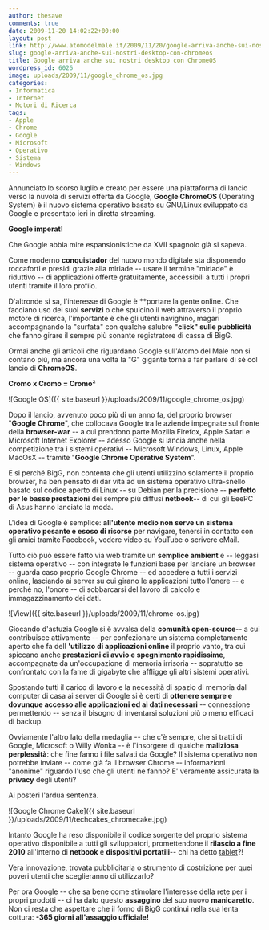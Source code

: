 ```yaml
---
author: thesave
comments: true
date: 2009-11-20 14:02:22+00:00
layout: post
link: http://www.atomodelmale.it/2009/11/20/google-arriva-anche-sui-nostri-desktop-con-chromeos/
slug: google-arriva-anche-sui-nostri-desktop-con-chromeos
title: Google arriva anche sui nostri desktop con ChromeOS
wordpress_id: 6026
image: uploads/2009/11/google_chrome_os.jpg
categories:
- Informatica
- Internet
- Motori di Ricerca
tags:
- Apple
- Chrome
- Google
- Microsoft
- Operativo
- Sistema
- Windows
---
```



Annunciato lo scorso luglio e creato per essere una piattaforma di lancio verso la nuvola di servizi offerta da Google, **Google ChromeOS** (Operating System) è il nuovo sistema operativo basato su GNU/Linux sviluppato da Google e presentato ieri in diretta streaming.

**Google imperat!**

Che Google abbia mire espansionistiche da XVII spagnolo già si sapeva.

Come moderno **conquistador** del nuovo mondo digitale sta disponendo roccaforti e presidi grazie alla miriade -- usare il termine "miriade" è riduttivo -- di applicazioni offerte gratuitamente, accessibili a tutti i propri utenti tramite il loro profilo.

D'altronde si sa, l'interesse di Google è **portare la gente online. Che facciano uso dei suoi **servizi** o che spulcino il web attraverso il proprio motore di ricerca, l'importante è che gli utenti navighino, magari accompagnando la "surfata" con qualche salubre **"click" sulle pubblicità** che fanno girare il sempre più sonante registratore di cassa di BigG.

Ormai anche gli articoli che riguardano Google sull'Atomo del Male non si contano più, ma ancora una volta la "G" gigante torna a far parlare di sé col lancio di **ChromeOS**.

**Cromo x Cromo = Cromo²**

![Google OS]({{ site.baseurl }}/uploads/2009/11/google_chrome_os.jpg)

Dopo il lancio, avvenuto poco più di un anno fa, del proprio browser "**Google Chrome**", che collocava Google tra le aziende impegnate sul fronte della **browser-war** -- a cui prendono parte Mozilla Firefox, Apple Safari e Microsoft Internet Explorer -- adesso Google si lancia anche nella competizione tra i sistemi operativi -- Microsoft Windows, Linux, Apple MacOsX -- tramite "**Google Chrome Operative System**".

E si perché BigG, non contenta che gli utenti utilizzino solamente il proprio browser, ha ben pensato di dar vita ad un sistema operativo ultra-snello basato sul codice aperto di Linux -- su Debian per la precisione -- **perfetto per le basse prestazioni** dei sempre più diffusi **netbook**-- di cui gli EeePC di Asus hanno lanciato la moda.

L'idea di Google è semplice: **all'utente medio non serve un sistema operativo pesante e esoso di risorse** per navigare, tenersi in contatto con gli amici tramite Facebook, vedere video su YouTube o scrivere eMail.

Tutto ciò può essere fatto via web tramite un **semplice ambient** e -- leggasi sistema operativo -- con integrate le funzioni base per lanciare un browser -- guarda caso proprio Google Chrome -- ed accedere a tutti i servizi online, lasciando ai server su cui girano le applicazioni tutto l'onere -- e perché no, l'onore -- di sobbarcarsi del lavoro di calcolo e immagazzinamento dei dati.

![View]({{ site.baseurl }}/uploads/2009/11/chrome-os.jpg)

Giocando d'astuzia Google si è avvalsa della **comunità open-source**-- a cui contribuisce attivamente -- per confezionare un sistema completamente aperto che fa dell **'utilizzo di applicazioni online** il proprio vanto, tra cui spiccano anche **prestazioni di avvio e spegnimento rapidissime**, accompagnate da un'occupazione di memoria irrisoria -- sopratutto se confrontato con la fame di gigabyte che affligge gli altri sistemi operativi.

Spostando tutti il carico di lavoro e la necessità di spazio di memoria dal computer di casa ai server di Google si è certi di **ottenere sempre e dovunque accesso alle applicazioni ed ai dati necessari** -- connessione permettendo -- senza il bisogno di inventarsi soluzioni più o meno efficaci di backup.

Ovviamente l'altro lato della medaglia -- che c'è sempre, che si tratti di Google, Microsoft o Willy Wonka -- è l'insorgere di qualche **maliziosa perplessità**: che fine fanno i file salvati da Google? Il sistema operativo non potrebbe inviare -- come già fa il browser Chrome -- informazioni "anonime" riguardo l'uso che gli utenti ne fanno? E' veramente assicurata la **privacy** degli utenti?

Ai posteri l'ardua sentenza.

![Google Chrome Cake]({{ site.baseurl }}/uploads/2009/11/techcakes_chromecake.jpg)

Intanto Google ha reso disponibile il codice sorgente del proprio sistema operativo disponibile a tutti gli sviluppatori, promettendone il **rilascio a fine 2010** all'interno di **netbook** e **dispositivi portatili**-- chi ha detto [tablet](http://it.wikipedia.org/wiki/Tablet_PC)?!

Vera innovazione, trovata pubblicitaria o strumento di costrizione per quei poveri utenti che sceglieranno di utilizzarlo?

Per ora Google -- che sa bene come stimolare l'interesse della rete per i propri prodotti -- ci ha dato questo **assaggino** del suo nuovo **manicaretto**. Non ci resta che aspettare che il forno di BigG continui nella sua lenta cottura: **-365 giorni all'assaggio ufficiale!**

